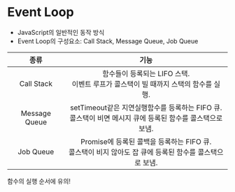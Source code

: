 # Event Loop
- JavaScript의 일반적인 동작 방식
- Event Loop의 구성요소: Call Stack, Message Queue, Job Queue

|종류|기능|
|:--:|:--:|
|Call Stack|함수들이 등록되는 LIFO 스택.</br>이벤트 루프가 콜스택이 빌 때까지 스택의 함수를 실행.|
|Message Queue|setTimeout같은 지연실행함수를 등록하는 FIFO 큐.</br>콜스택이 비면 메시지 큐에 등록된 함수를 콜스택으로 보냄.|
|Job Queue|Promise에 등록된 콜백을 등록하는 FIFO 큐.</br>콜스택이 비지 않아도 잡 큐에 등록된 함수를 콜스택으로 보냄.|

함수의 실행 순서에 유의!
